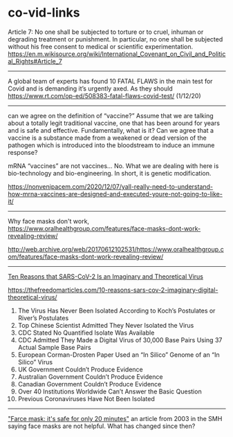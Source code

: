 # co-vid-links

Article 7: No one shall be subjected to torture or to cruel, inhuman or 
degrading treatment or punishment. In particular, no one shall be 
subjected without his free consent to medical or scientific 
experimentation. https://en.m.wikisource.org/wiki/International_Covenant_on_Civil_and_Political_Rights#Article_7

---

A global team of experts has found 10 FATAL FLAWS in the main test for Covid and is demanding it’s urgently axed. As they should
https://www.rt.com/op-ed/508383-fatal-flaws-covid-test/ (1/12/20)

---

can we agree on the definition of “vaccine?” Assume that we are 
talking about a totally legit traditional vaccine, one that has been 
around for years and is safe and effective. Fundamentally, what is it? 
Can we agree that a vaccine is a substance made from a weakened or dead 
version of the pathogen which is introduced into the bloodstream to 
induce an immune response? 

mRNA “vaccines” are not vaccines… No. What we are dealing with here is 
bio-technology and bio-engineering. In short, it is genetic modification. 

https://nonvenipacem.com/2020/12/07/yall-really-need-to-understand-how-mrna-vaccines-are-designed-and-executed-youre-not-going-to-like-it/

---

Why face masks don't work, 
https://www.oralhealthgroup.com/features/face-masks-dont-work-revealing-review/  

http://web.archive.org/web/20170612102531/https://www.oralhealthgroup.com/features/face-masks-dont-work-revealing-review/

---

[Ten Reasons that SARS-CoV-2 Is an Imaginary and Theoretical Virus](https://thefreedomarticles.com/10-reasons-sars-cov-2-imaginary-digital-theoretical-virus/)

https://thefreedomarticles.com/10-reasons-sars-cov-2-imaginary-digital-theoretical-virus/

1. The Virus Has Never Been Isolated According to Koch’s Postulates or River’s Postulates
2. Top Chinese Scientist Admitted They Never Isolated the Virus
3. CDC Stated No Quantified Isolate Was Available
4. CDC Admitted They Made a Digital Virus of 30,000 Base Pairs Using 37 Actual Sample Base Pairs
5. European Corman-Drosten Paper Used an “In Silico” Genome of an “In Silico” Virus
6. UK Government Couldn’t Produce Evidence
7. Australian Government Couldn’t Produce Evidence
8. Canadian Government Couldn’t Produce Evidence
9. Over 40 Institutions Worldwide Can’t Answer the Basic Question
10. Previous Coronaviruses Have Not Been Isolated 

---

["Farce mask: it's safe for only 20 minutes"](https://www.smh.com.au/national/farce-mask-its-safe-for-only-20-minutes-20030427-gdgnyo.html)
an article from 2003 in the SMH saying face masks are not helpful.
What has changed since then?



